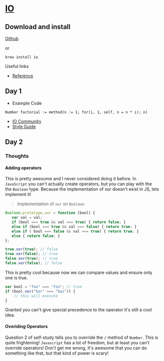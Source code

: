 # [IO](http://iolanguage.org/)

## Download and install

[Github](https://github.com/stevedekorte/io)

or 

`brew install io`

Useful links
* [Reference](http://iolanguage.org/scm/io/docs/reference/index.html)

## Day 1

* Example Code

```io
Number factorial := method(n := 1; for(i, 1, self, n = n * i); n)
```

* [IO Community](http://tech.groups.yahoo.com/group/iolanguage/)
* [Style Guide](http://iolanguage.org/scm/io/docs/IoGuide.html)


## Day 2

### Thoughts

#### Adding operators
This is pretty awesome and I never considered doing it before. In `JavaScript` you can't actually create operators, but you can play with the the `Boolean` type. Because the implementation of xor doesn't exist in JS, lets implement it!

> Implementation of `xor` on `Boolean`
```javascript
Boolean.prototype.xor = function (bool) { 
   var val = val;
   if (bool === true && val === true) { return false; } 
   else if (bool === true && val === false) { return true; } 
   else if ( bool === false && val === true) { return true; } 
   else { return false; }
};

true.xor(true); // false
true.xor(false); // true
false.xor(true); // true
false.xor(false); // false
```

This is pretty cool because now we can compare values and ensure only one is true.

```javascript
var bool = "foo" === "foo"; // true
if (bool.xor("bar" === "baz")) {
    // this will execute
}
```
Granted you can't give special precedence to the operator it's still a cool idea.

#### Overiding Operators

Question 2 of self-study tells you to override the `/` method of `Number`. This is quite frightening! `Javascript` has a lot of freedom, but at least you can't override operators! Don't get me wrong, it's awesome that you can do something like that, but that kind of power is scary!
